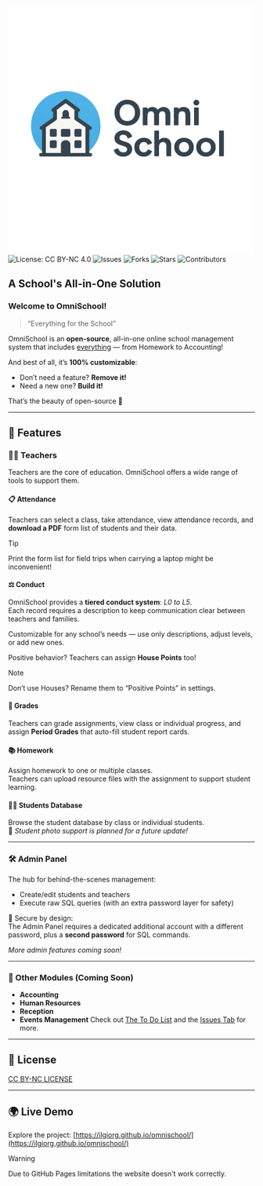 ![OMNISCHOOL Logo](https://github.com/IlGiorg/OmniSchool/blob/0d76be702029898e726bf1a6e3eda10d678efb3d/img/omnischool.png)
![License: CC BY-NC 4.0](https://img.shields.io/badge/License-CC%20BY--NC%204.0-lightgrey.svg)
![Issues](https://img.shields.io/github/issues/IlGiorg/OmniSchool)
![Forks](https://img.shields.io/github/forks/IlGiorg/OmniSchool)
![Stars](https://img.shields.io/github/stars/IlGiorg/OmniSchool)
![Contributors](https://img.shields.io/github/contributors/IlGiorg/OmniSchool)

## A School's All-in-One Solution

### Welcome to OmniSchool!
> “Everything for the School”

OmniSchool is an **open-source**, all-in-one online school management system that includes <ins>everything</ins> — from Homework to Accounting!

And best of all, it’s **100% customizable**:
- Don’t need a feature? **Remove it!**
- Need a new one? **Build it!**

That’s the beauty of open-source 🌱

---

## 🚀 Features

### 👩‍🏫 Teachers

Teachers are the core of education. OmniSchool offers a wide range of tools to support them.

#### 📋 Attendance
Teachers can select a class, take attendance, view attendance records, and **download a PDF** form list of students and their data.

> [!TIP] 
> Print the form list for field trips when carrying a laptop might be inconvenient!

#### ⚖️ Conduct
OmniSchool provides a **tiered conduct system**: *L0 to L5*.  
Each record requires a description to keep communication clear between teachers and families.

Customizable for any school’s needs — use only descriptions, adjust levels, or add new ones.

Positive behavior? Teachers can assign **House Points** too!

> [!NOTE]
> Don’t use Houses? Rename them to “Positive Points” in settings.

#### 📝 Grades
Teachers can grade assignments, view class or individual progress, and assign **Period Grades** that auto-fill student report cards.

#### 📚 Homework
Assign homework to one or multiple classes.  
Teachers can upload resource files with the assignment to support student learning.

#### 🧑‍🎓 Students Database
Browse the student database by class or individual students.  
📸 *Student photo support is planned for a future update!*

---

### 🛠️ Admin Panel

The hub for behind-the-scenes management:
- Create/edit students and teachers
- Execute raw SQL queries (with an extra password layer for safety)

🔐 Secure by design:  
The Admin Panel requires a dedicated additional account with a different password, plus a **second password** for SQL commands.

*More admin features coming soon!*

---

### 💼 Other Modules (Coming Soon)

- **Accounting**
- **Human Resources**
- **Reception**
- **Events Management**
Check out [The To Do List](TODO.md) and the [Issues Tab](https://github.com/IlGiorg/OmniSchool/issues) for more.
---

## 📃 License

[CC BY-NC LICENSE](LICENSE)

---

## 🌍 Live Demo

Explore the project: [https://ilgiorg.github.io/omnischool/](https://ilgiorg.github.io/omnischool/)
>[!WARNING]
>Due to GitHub Pages limitations the website doesn't work correctly.
